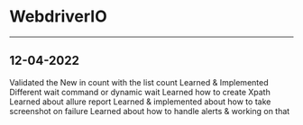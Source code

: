 # WebdriverIO
-----------------------------------------------------
12-04-2022
-----------------------------------------------------
Validated the New in count with the list count 
Learned & Implemented Different wait command or dynamic wait 
Learned how to create Xpath 
Learned about allure report 
Learned & implemented about how to take screenshot on failure
Learned about how to handle alerts & working on that
